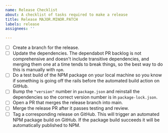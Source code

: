 ```yaml
---
name: Release Checklist
about: A checklist of tasks required to make a release
title: Release MAJOR.MINOR.PATCH
labels: release
assignees: ''

---
```


- [ ] Create a branch for the release.
- [ ] Update the dependencies. The dependabot PR backlog is not comprehensive and doesn't include transitive dependencies, and merging them one at a time tends to break things, so the best way to do this is manually with `npm`.
- [ ] Do a test build of the NPM package on your local machine so you know if something is going off the rails before the automated build action on GitHub.
- [ ] Bump the `"version"` number in `package.json` and reinstall the dependencies so the correct version number is in `package-lock.json`.
- [ ] Open a PR that merges the release branch into main.
- [ ] Merge the release PR after it passes testing and review.
- [ ] Tag a corresponding release on GitHub. This will trigger an automated NPM package build on GitHub. If the package build succeeds it will be automatically published to NPM.
